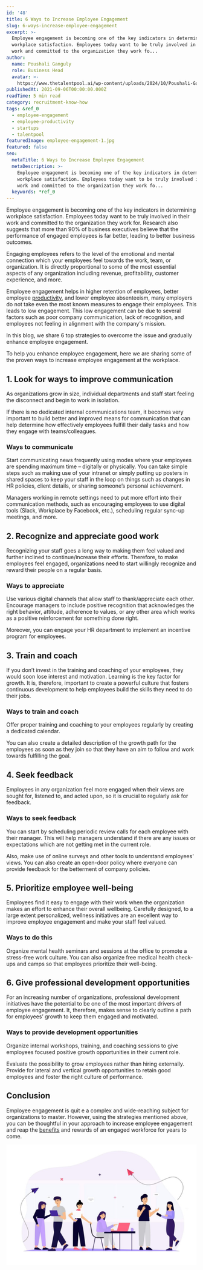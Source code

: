 ```yaml
---
id: '48'
title: 6 Ways to Increase Employee Engagement
slug: 6-ways-increase-employee-engagement
excerpt: >-
  Employee engagement is becoming one of the key indicators in determining
  workplace satisfaction. Employees today want to be truly involved in their
  work and committed to the organization they work fo...
author:
  name: Poushali Ganguly
  role: Business Head
  avatar: >-
    https://www.thetalentpool.ai/wp-content/uploads/2024/10/Poushali-Gangulyimage.webp
publishedAt: 2021-09-06T00:00:00.000Z
readTime: 5 min read
category: recruitment-know-how
tags: &ref_0
  - employee-engagement
  - employee-productivity
  - startups
  - talentpool
featuredImage: employee-engagement-1.jpg
featured: false
seo:
  metaTitle: 6 Ways to Increase Employee Engagement
  metaDescription: >-
    Employee engagement is becoming one of the key indicators in determining
    workplace satisfaction. Employees today want to be truly involved in their
    work and committed to the organization they work fo...
  keywords: *ref_0
---
```


Employee engagement is becoming one of the key indicators in determining workplace satisfaction. Employees today want to be truly involved in their work and committed to the organization they work for. Research also suggests that more than 90% of business executives believe that the performance of engaged employees is far better, leading to better business outcomes.

<!--more-->

Engaging employees refers to the level of the emotional and mental connection which your employees feel towards the work, team, or organization. It is directly proportional to some of the most essential aspects of any organization including revenue, profitability, customer experience, and more.

Employee engagement helps in higher retention of employees, better employee [productivity](https://www.thetalentpool.ai/blogs/remote-working-collaboration-tools/), and lower employee absenteeism, many employers do not take even the most known measures to engage their employees. This leads to low engagement. This low engagement can be due to several factors such as poor company communication, lack of recognition, and employees not feeling in alignment with the company's mission.

In this blog, we share 6 top strategies to overcome the issue and gradually enhance employee engagement.

To help you enhance employee engagement, here we are sharing some of the proven ways to increase employee engagement at the workplace.

## **1\. Look for ways to improve communication**

As organizations grow in size, individual departments and staff start feeling the disconnect and begin to work in isolation.

If there is no dedicated internal communications team, it becomes very important to build better and improved means for communication that can help determine how effectively employees fulfill their daily tasks and how they engage with teams/colleagues.

### **Ways to communicate**

Start communicating news frequently using modes where your employees are spending maximum time – digitally or physically. You can take simple steps such as making use of your intranet or simply putting up posters in shared spaces to keep your staff in the loop on things such as changes in HR policies, client details, or sharing someone’s personal achievement.

Managers working in remote settings need to put more effort into their communication methods, such as encouraging employees to use digital tools (Slack, Workplace by Facebook, etc.), scheduling regular sync-up meetings, and more.

## **2\. Recognize and appreciate good work**

Recognizing your staff goes a long way to making them feel valued and further inclined to continue/increase their efforts. Therefore, to make employees feel engaged, organizations need to start willingly recognize and reward their people on a regular basis.

### **Ways to appreciate**

Use various digital channels that allow staff to thank/appreciate each other. Encourage managers to include positive recognition that acknowledges the right behavior, attitude, adherence to values, or any other area which works as a positive reinforcement for something done right.

Moreover, you can engage your HR department to implement an incentive program for employees.

## 3\. **Train and coach**

If you don’t invest in the training and coaching of your employees, they would soon lose interest and motivation. Learning is the key factor for growth. It is, therefore, important to create a powerful culture that fosters continuous development to help employees build the skills they need to do their jobs.

### **Ways to train and coach**

Offer proper training and coaching to your employees regularly by creating a dedicated calendar. 

You can also create a detailed description of the growth path for the employees as soon as they join so that they have an aim to follow and work towards fulfilling the goal.

## 4\. **Seek feedback**

Employees in any organization feel more engaged when their views are sought for, listened to, and acted upon, so it is crucial to regularly ask for feedback. 

### **Ways to seek feedback**

You can start by scheduling periodic review calls for each employee with their manager. This will help managers understand if there are any issues or expectations which are not getting met in the current role.

Also, make use of online surveys and other tools to understand employees' views. You can also create an open-door policy where everyone can provide feedback for the betterment of company policies.

## 5\. **Prioritize employee well-being**

Employees find it easy to engage with their work when the organization makes an effort to enhance their overall wellbeing. Carefully designed, to a large extent personalized, wellness initiatives are an excellent way to improve employee engagement and make your staff feel valued.

### **Ways to do this**

Organize mental health seminars and sessions at the office to promote a stress-free work culture. You can also organize free medical health check-ups and camps so that employees prioritize their well-being.

## 6\. **Give professional development opportunities**

For an increasing number of organizations, professional development initiatives have the potential to be one of the most important drivers of employee engagement. It, therefore, makes sense to clearly outline a path for employees’ growth to keep them engaged and motivated.

### **Ways to provide development opportunities**

Organize internal workshops, training, and coaching sessions to give employees focused positive growth opportunities in their current role.

Evaluate the possibility to grow employees rather than hiring externally. Provide for lateral and vertical growth opportunities to retain good employees and foster the right culture of performance.

## **Conclusion**

Employee engagement is quit e a complex and wide-reaching subject for organizations to master. However, using the strategies mentioned above, you can be thoughtful in your approach to increase employee engagement and reap the [benefits](https://www.thetalentpool.ai/recruitment-management-software-benefits/) and rewards of an engaged workforce for years to come.

![](images/employee-engagement-1-1024x644.jpg)

